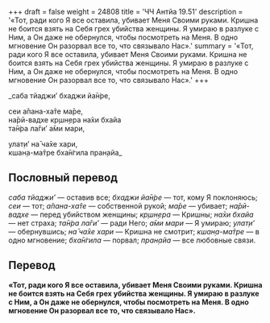 +++
draft = false
weight = 24808
title = 'ЧЧ Антйа 19.51'
description = '«Тот, ради кого Я все оставила, убивает Меня Своими руками. Кришна не боится взять на Себя грех убийства женщины. Я умираю в разлуке с Ним, а Он даже не обернулся, чтобы посмотреть на Меня. В одно мгновение Он разорвал все то, что связывало Нас».'
summary = '«Тот, ради кого Я все оставила, убивает Меня Своими руками. Кришна не боится взять на Себя грех убийства женщины. Я умираю в разлуке с Ним, а Он даже не обернулся, чтобы посмотреть на Меня. В одно мгновение Он разорвал все то, что связывало Нас».'
+++

_саба тйаджи’ бхаджи йа̄н̇ре,  
  
сеи а̄пана-ха̄те ма̄ре,  
на̄рӣ-вадхе кр̣шн̣ера на̄хи бхайа  
та̄н̇ра ла̄ги’ а̄ми мари,  
  
улат̣и’ на̄ ча̄хе хари,  
кшан̣а-ма̄тре бха̄н̇гила пран̣айа_

## Пословный перевод

_саба_ _тйаджи’_ — оставив все; _бхаджи_ _йа̄н̇ре_ — тот, кому Я поклоняюсь; _сеи_ — тот; _а̄пана_\-_ха̄те_ — собственной рукой; _ма̄ре_ — убивает; _на̄рӣ_\-_вадхе_ — перед убийством женщины; _кр̣шн̣ера_ — Кришны; _на̄хи_ _бхайа_ — нет страха; _та̄н̇ра_ _ла̄ги’_ — ради Него; _а̄ми_ _мари_ — Я умираю; _улат̣и’_ — обернувшись; _на̄_ _ча̄хе_ _хари_ — Кришна не смотрит; _кшан̣а_\-_ма̄тре_ — в одно мгновение; _бха̄н̇гила_ — порвал; _пран̣айа_ — все любовные связи.

## Перевод

**«Тот, ради кого Я все оставила, убивает Меня Своими руками. Кришна не боится взять на Себя грех убийства женщины. Я умираю в разлуке с Ним, а Он даже не обернулся, чтобы посмотреть на Меня. В одно мгновение Он разорвал все то, что связывало Нас».**
